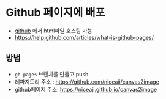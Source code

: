# Github 페이지에 배포

* [github](https://github.com/) 에서  html파일 호스팅 가능
* https://help.github.com/articles/what-is-github-pages/


## 방법

* `gh-pages` 브랜치를 만들고 push
* 레파지토리 주소 : https://github.com/niceaji/canvas2image
* github페이지 주소: https://niceaji.github.io/canvas2image
